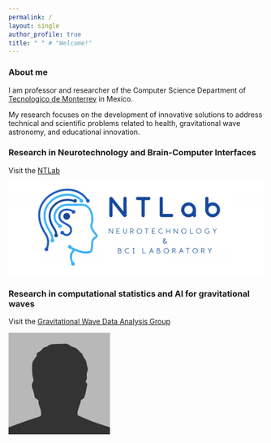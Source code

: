 ```yaml
---
permalink: /
layout: single
author_profile: true
title: " " # "Welcome!"
---
```



### About me

I am professor and researcher of the Computer Science Department of [Tecnologico de Monterrey](https://tec.mx/es) in Mexico.

My research focuses on the development of innovative solutions to address technical and scientific problems related to health, gravitational wave astronomy, and educational innovation.


### Research in Neurotechnology and Brain-Computer Interfaces

Visit the [NTLab](http://gravitationalwaves.mx/)

![imageexamples](/assets/images/NTLab_Logo2.png)


###  Research in computational statistics and AI for gravitational waves

Visit the [Gravitational Wave Data Analysis Group](http://gravitationalwaves.mx/)

![imageexamples](/assets/images/bio-photo.jpg)


